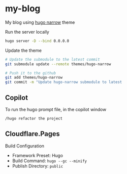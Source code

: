 # my-blog

My blog using [hugo narrow](https://github.com/tom2almighty/hugo-narrow) theme

Run the server locally
```bash
hugo server -D --bind 0.0.0.0
```

Update the theme
```bash
# Update the submodule to the latest commit
git submodule update --remote themes/hugo-narrow

# Push it to the github
git add themes/hugo-narrow
git commit -m "Update hugo-narrow submodule to latest
```

## Copilot

To run the hugo prompt file, in the copilot window

```bash
/hugo refactor the project
```

## Cloudflare.Pages

Build Configuration

- Framework Preset: Hugo
- Build Command: `hugo --gc --minify`
- Publish Directory: `public`
